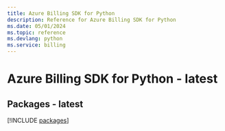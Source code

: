 ```yaml
---
title: Azure Billing SDK for Python
description: Reference for Azure Billing SDK for Python
ms.date: 05/01/2024
ms.topic: reference
ms.devlang: python
ms.service: billing
---
```

# Azure Billing SDK for Python - latest
## Packages - latest
[!INCLUDE [packages](billing-index.md)]